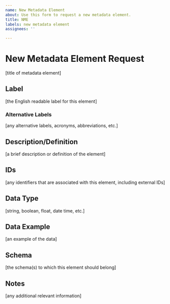 ```yaml
---
name: New Metadata Element
about: Use this form to request a new metadata element.
title: NME
labels: new metadata element
assignees: ''

---
```


# New Metadata Element Request

[title of metadata element]

## Label

[the English readable label for this element]

### Alternative Labels

[any alternative labels, acronyms, abbreviations, etc.]

## Description/Definition

[a brief description or definition of the element]

## IDs

[any identifiers that are associated with this element, including external IDs]

## Data Type

[string, boolean, float, date time, etc.]

## Data Example

[an example of the data]

## Schema

[the schema(s) to which this element should belong]

## Notes

[any additional relevant information]
